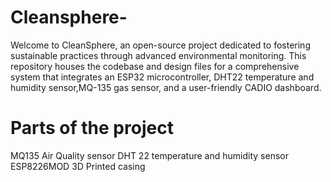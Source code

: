 # Cleansphere-
Welcome to CleanSphere, an open-source project dedicated to fostering sustainable practices through advanced environmental monitoring. This repository houses the codebase and design files for a comprehensive system that integrates an ESP32 microcontroller, DHT22 temperature and humidity sensor,MQ-135 gas sensor, and a user-friendly CADIO dashboard.

# Parts of the project
MQ135 Air Quality sensor
DHT 22 temperature and humidity sensor
ESP8226MOD
3D Printed casing
